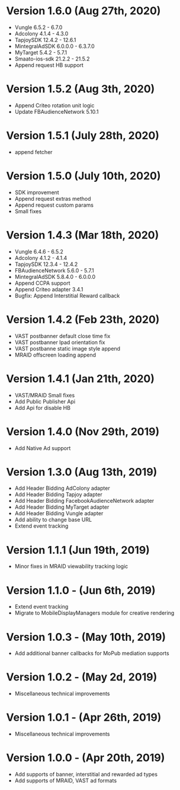 # Version 1.6.0 (Aug 27th, 2020)

- Vungle 6.5.2 - 6.7.0
- Adcolony 4.1.4 - 4.3.0
- TapjoySDK 12.4.2 - 12.6.1
- MintegralAdSDK 6.0.0.0 - 6.3.7.0
- MyTarget 5.4.2 - 5.7.1
- Smaato-ios-sdk 21.2.2 - 21.5.2
- Append request HB support

# Version 1.5.2 (Aug 3th, 2020)

- Append Criteo rotation unit logic
- Update FBAudienceNetwork 5.10.1

# Version 1.5.1 (July 28th, 2020)

- append fetcher

# Version 1.5.0 (July 10th, 2020)

- SDK improvement
- Append request extras method
- Append request custom params
- Small fixes

# Version 1.4.3 (Mar 18th, 2020)

- Vungle 6.4.6 - 6.5.2
- Adcolony 4.1.2 - 4.1.4
- TapjoySDK 12.3.4 - 12.4.2
- FBAudienceNetwork 5.6.0 - 5.7.1
- MintegralAdSDK 5.8.4.0 - 6.0.0.0
- Append CCPA support
- Append Criteo adapter 3.4.1
- Bugfix: Append Interstitial Reward callback

# Version 1.4.2 (Feb 23th, 2020)

- VAST postbanner default close time fix
- VAST postbanner Ipad orientation fix
- VAST postbanne static image style append
- MRAID offscreen loading append

# Version 1.4.1 (Jan 21th, 2020)

- VAST/MRAID Small fixes
- Add Public Publisher Api
- Add Api for disable HB

# Version 1.4.0 (Nov 29th, 2019)

- Add Native Ad support

# Version 1.3.0 (Aug 13th, 2019)

- Add Header Bidding AdColony adapter
- Add Header Bidding Tapjoy adapter
- Add Header Bidding FacebookAudienceNetwork adapter
- Add Header Bidding MyTarget adapter
- Add Header Bidding Vungle adapter
- Add ability to change base URL
- Extend event tracking

# Version 1.1.1 (Jun 19th, 2019)

- Minor fixes in MRAID viewability tracking logic

# Version 1.1.0 - (Jun 6th, 2019)

- Extend event tracking 
- Migrate to MobileDisplayManagers module for creative rendering

# Version 1.0.3 - (May 10th, 2019)

- Add additional banner callbacks for MoPub mediation supports

# Version 1.0.2 - (May 2d, 2019)

- Miscellaneous technical improvements

# Version 1.0.1 - (Apr 26th, 2019)

- Miscellaneous technical improvements

# Version 1.0.0 - (Apr 20th, 2019)

- Add supports of banner, interstitial and rewarded ad types
- Add supports of MRAID, VAST ad formats
